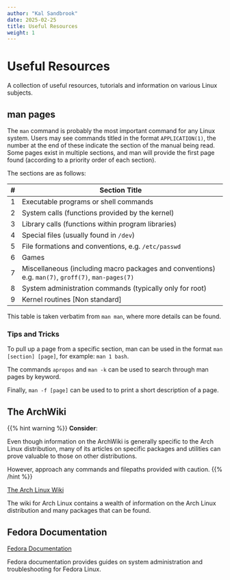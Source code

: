 ```yaml
---
author: "Kal Sandbrook"
date: 2025-02-25
title: Useful Resources
weight: 1
---
```


# Useful Resources

A collection of useful resources, tutorials and information on various Linux subjects.

## man pages

The `man` command is probably the most important command for any Linux system. Users may see commands titled in the format `APPLICATION(1)`, the number at the end of these indicate the section of the manual being read. Some pages exist in multiple sections, and man will provide the first page found (according to a priority order of each section).

The sections are as follows:

| #   | Section Title                                                                                      |
| --- | -------------------------------------------------------------------------------------------------- |
| 1   | Executable programs or shell commands                                                              |
| 2   | System calls (functions provided by the kernel)                                                    |
| 3   | Library calls (functions within program libraries)                                                 |
| 4   | Special files (usually found in `/dev`)                                                            |
| 5   | File formations and conventions, e.g. `/etc/passwd`                                                |
| 6   | Games                                                                                              |
| 7   | Miscellaneous (including macro packages and conventions) e.g. `man(7)`, `groff(7)`, `man-pages(7)` |
| 8   | System administration commands (typically only for root)                                           |
| 9   | Kernel routines \[Non standard\]                                                                   |

This table is taken verbatim from `man man`, where more details can be found.
### Tips and Tricks

To pull up a page from a specific section, man can be used in the format `man [section] [page]`, for example: `man 1 bash`.

The commands `apropos` and `man -k` can be used to search through man pages by keyword.

Finally, `man -f [page]` can be used to to print a short description of a page.

## The ArchWiki

{{% hint warning %}}
**Consider**:

Even though information on the ArchWiki is generally specific to the Arch Linux distribution, many of its articles on specific packages and utilities can prove valuable to those on other distributions.

However, approach any commands and filepaths provided with caution.
{{% /hint %}}

[The Arch Linux Wiki](https://wiki.archlinux.org)

The wiki for Arch Linux contains a wealth of information on the Arch Linux distribution and many packages that can be found.

## Fedora Documentation

[Fedora Documentation](https://docs.fedoraproject.org/en-US/docs/)

Fedora documentation provides guides on system administration and troubleshooting for Fedora Linux. 
